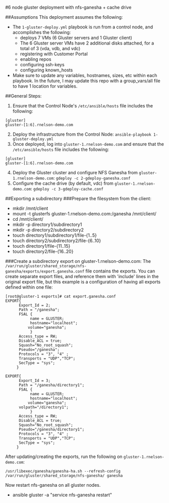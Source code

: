 #6 node gluster deployment with nfs-ganesha + cache drive


##Assumptions
This deployment assumes the following:
- The `1-gluster-deploy.yml` playbook is run from a control node, and accomplishes the following:
  - deploys 7 VMs (6 Gluster servers and 1 Gluster client)
  - The 6 Gluster server VMs have 2 additional disks attached, for a total of 3 (vda, vdb, and vdc)
  - registering with Customer Portal
  - enabling repos
  - configuring ssh-keys
  - configuring known_hosts
- Make sure to update any variables, hostnames, sizes, etc within each playbook. In the future, I may update this repo with a group_vars/all file to have 1 location for variables.



##General Steps:
1. Ensure that the Control Node's `/etc/ansible/hosts` file includes the following:
```
[gluster]
gluster-[1:6].rnelson-demo.com
```
2. Deploy the infrastructure from the Control Node: `ansible-playbook 1-gluster-deploy.yml`
3. Once deployed, log into `gluster-1.rnelson-demo.com` and ensure that the `/etc/ansible/hosts` file includes the following:
```
[gluster]
gluster-[1:6].rnelson-demo.com
```
4. Deploy the Gluster cluster and configure NFS Ganesha from `gluster-1.rnelson-demo.com`: `gdeploy -c 2-gdeploy-ganesha.conf`
5. Configure the cache drive (by default, vdc) from `gluster-1.rnelson-demo.com`: `gdeploy -c 3-gdeploy-cache.conf`



##Exporting a subdirectory
###Prepare the filesystem from the client:
- mkdir /mnt/client
- mount -t glusterfs gluster-1.rnelson-demo.com:/ganesha /mnt/client/
- cd /mnt/client/
- mkdir -p directory1/subdirectory1
- mkdir -p directory2/subdirectory2
- touch directory1/subdirectory1/file-{1..5}
- touch directory2/subdirectory2/file-{6..10}
- touch directory1/file-{11..15}
- touch directory2/file-{16..20}


###Create a subdirectory export on gluster-1.rnelson-demo.com:
The `/var/run/gluster/shared_storage/nfs-ganesha/exports/export.ganesha.conf` file contains the exports. You can create separate export files, and reference them with 'include' lines in the original export file, but this example is a configuration of having all exports defined within one file:
```
[root@gluster-1 exports]# cat export.ganesha.conf
EXPORT{
      Export_Id = 2;
      Path = "/ganesha";
      FSAL {
           name = GLUSTER;
           hostname="localhost";
          volume="ganesha";
           }
      Access_type = RW;
      Disable_ACL = true;
      Squash="No_root_squash";
      Pseudo="/ganesha";
      Protocols = "3", "4" ;
      Transports = "UDP","TCP";
      SecType = "sys";
     }

EXPORT{
      Export_Id = 3;
      Path = "/ganesha/directory1";
      FSAL {
           name = GLUSTER;
           hostname="localhost";
          volume="ganesha";
	  volpath="/directory1";
           }
      Access_type = RW;
      Disable_ACL = true;
      Squash="No_root_squash";
      Pseudo="/ganesha/directory1";
      Protocols = "3", "4" ;
      Transports = "UDP","TCP";
      SecType = "sys";
     }
```
After updating/creating the exports, run the following on `gluster-1.rnelson-demo.com`:
```
/usr/libexec/ganesha/ganesha-ha.sh --refresh-config /var/run/gluster/shared_storage/nfs-ganesha/ ganesha
```
Now restart nfs-ganesha on all gluster nodes.
- ansible gluster -a "service nfs-ganesha restart"
